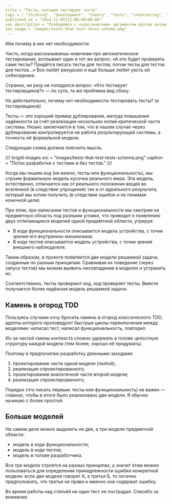 ```yaml
---
title = "Тесты, которые тестируют тесты"
tags = [ "thinking", "development", "theory", "tests", "interesting", "best"]
published_at = "2014-11-05T12:00:00+00:00"
seo_description = "Разберёмся с «классическим» аргументом против автоматического тестирования и посмотрим куда нас это заведёт."
seo_image = "images/tests-that-test-tests-schema.png"
---
```


Или почему в них нет необходимости.

Часто, когда рассказываешь новичкам про автоматическое тестирование, всплывает один и тот же вопрос: «А кто будет проверять сами тесты? Придётся писать тесты для тестов, потом тесты для тестов для тестов…» Все любят рекурсию и ещё больше любят уесть ей собеседника.

Странно, ни разу не попадался вопрос: «Кто тестирует тестировщиков?» — по сути, та же проблема вид сбоку.

Но действительно, почему нет необходимости тестировать тесты? (и тестировщиков)

<!-- more -->

Тесты — это хороший пример дублирования, метода повышения надёжности за счёт реализации нескольких копий критической части системы. Нюанс заключается в том, что в нашем случае через дублирование контролируется не работа результирующей системы, а точность её формальной модели.

Следующая схема должна пояснить мысль.

/// brigid-images
src = "images/tests-that-test-tests-schema.png"
caption = "Поток разработки с тестами и без тестов."
///

Когда мы пишем код (не важно, тесты или функциональность), мы строим формальную модель кусочка реального мира. Эта модель, естественно, отличается как от реального положения вещей во вселенной (в следствие упрощения) так и от идеального результата, который мы хотим получить (в следствие ошибок и не понимая конечной цели).

При этом, при написании тестов и функциональности мы смотрим на предметную область под разными углами, что приводит к появлению двух отличающихся моделей одной предметной области, утрируя:

- В коде функциональности описывается модель устройства, с точки зрения его внутренних механизмов.
- В коде тестов описывается модель устройства, с точки зрения внешнего наблюдателя.

Таким образом, в проекте появляется две модели решаемой задачи, созданные по разным принципам. Сравнивая их поведение (через запуск тестов) мы можем выявить несовпадения в моделях и устранить их.

Соответственно, тесты проверяют код, код проверяет тесты. Вместе получается более надёжная модель решаемой задачи.

## Камень в огород TDD

Пользуясь случаем хочу бросить камень в огород классического TDD, адепты которого проповедуют быстрые циклы переключения между моделями: написал тест, написал функциональность, повторил.

Из-за частой смены контекста сложно удержать в голове целостную структуру каждой модели (тем более, хорошо её продумать).

Поэтому я предпочитаю разработку длинными заходами:

1. проектирование части одной модели (любой);
2. реализация спроектированного;
3. проектирование аналогичной части второй модели;
4. реализация спроектированного;

Порядок (что писать первым: тесты или функциональность) не важен — главное, чтобы в итоге было реализовано две модели. Я обычно начинаю с более простой.

## Больше моделей

На самом деле можно выделить не две, а три модели предметной области:

- модель в коде функциональности;
- модель в коде тестов;
- модель в голове разработчика.

Все три модели строятся на разных принципах, а значит этим можно пользоваться для определения принадлежности ошибки конкретной модели: если две модели говорят А, а третья Б, то логично предположить, что третья не права и именно она содержит ошибку.

Во время работы над статьёй ни один тест не пострадал. Спасибо за внимание.
